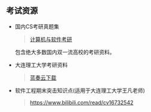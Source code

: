 ## 考试资源 <!-- {docsify-ignore} -->

- 国内CS考研真题集

  > [计算机与软件考研](https://github.com/csseky/cskaoyan)

  包含绝大多数国内双一流高校的考研资料。

- 大连理工大学考研资料

  > [蓝奏云下载](https://wwxv.lanzoul.com/iXqIq0sen8uj)

- 软件工程期末突击知识点(适用于大连理工大学王凡老师)

  > https://www.bilibili.com/read/cv16732542